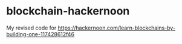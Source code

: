 # blockchain-hackernoon
My revised code for https://hackernoon.com/learn-blockchains-by-building-one-117428612f46
